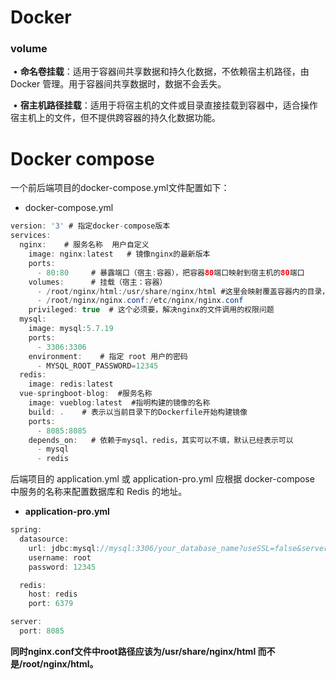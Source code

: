 # Docker 

### volume

​	•	**命名卷挂载**：适用于容器间共享数据和持久化数据，不依赖宿主机路径，由 Docker 管理。用于容器间共享数据时，数据不会丢失。

​	•	**宿主机路径挂载**：适用于将宿主机的文件或目录直接挂载到容器中，适合操作宿主机上的文件，但不提供跨容器的持久化数据功能。

# Docker compose

一个前后端项目的docker-compose.yml文件配置如下：

* docker-compose.yml

```java
version: '3' # 指定docker-compose版本
services:
  nginx:    # 服务名称  用户自定义
    image: nginx:latest   # 镜像nginx的最新版本
    ports:
      - 80:80     # 暴露端口（宿主:容器），把容器80端口映射到宿主机的80端口
    volumes:      # 挂载（宿主：容器）
      - /root/nginx/html:/usr/share/nginx/html #这里会映射覆盖容器内的目录，然后两个目录会同步
      - /root/nginx/nginx.conf:/etc/nginx/nginx.conf
    privileged: true  # 这个必须要，解决nginx的文件调用的权限问题
  mysql:
    image: mysql:5.7.19
    ports:
      - 3306:3306
    environment:    # 指定 root 用户的密码
      - MYSQL_ROOT_PASSWORD=12345
  redis:
    image: redis:latest
  vue-springboot-blog:  #服务名称
    image: vueblog:latest  #指明构建的镜像的名称
    build: .    # 表示以当前目录下的Dockerfile开始构建镜像
    ports:
      - 8085:8085
    depends_on:   # 依赖于mysql、redis，其实可以不填，默认已经表示可以
      - mysql
      - redis
```

后端项目的 application.yml 或 application-pro.yml 应根据 docker-compose 中服务的名称来配置数据库和 Redis 的地址。

* **application-pro.yml**

```java
spring:
  datasource:
    url: jdbc:mysql://mysql:3306/your_database_name?useSSL=false&serverTimezone=UTC&characterEncoding=utf8
    username: root
    password: 12345

  redis:
    host: redis
    port: 6379

server:
  port: 8085
```

**同时nginx.conf文件中root路径应该为/usr/share/nginx/html 而不是/root/nginx/html。**